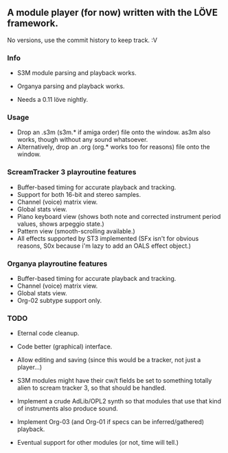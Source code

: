 A module player (for now) written with the LÖVE framework.
----------------------------------------------------------

No versions, use the commit history to keep track. :V

### Info

- S3M module parsing and playback works.
- Organya parsing and playback works.

- Needs a 0.11 löve nightly.

### Usage

- Drop an .s3m (s3m.* if amiga order) file onto the window. as3m also works, though without any sound whatsoever.
- Alternatively, drop an .org (org.* works too for reasons) file onto the window.

### ScreamTracker 3 playroutine features

- Buffer-based timing for accurate playback and tracking.
- Support for both 16-bit and stereo samples.
- Channel (voice) matrix view.
- Global stats view.
- Piano keyboard view (shows both note and corrected instrument period values, shows arpeggio state.)
- Pattern view (smooth-scrolling available.)
- All effects supported by ST3 implemented (SFx isn't for obvious reasons, S0x because i'm lazy to add an OALS effect object.)

### Organya playroutine features

- Buffer-based timing for accurate playback and tracking.
- Channel (voice) matrix view.
- Global stats view.
- Org-02 subtype support only.

### TODO

- Eternal code cleanup.
- Code better (graphical) interface.
- Allow editing and saving (since this would be a tracker, not just a player...)

- S3M modules might have their cw/t fields be set to something totally alien to scream tracker 3, so that should be handled.
- Implement a crude AdLib/OPL2 synth so that modules that use that kind of instruments also produce sound.
- Implement Org-03 (and Org-01 if specs can be inferred/gathered) playback.

- Eventual support for other modules (or not, time will tell.)